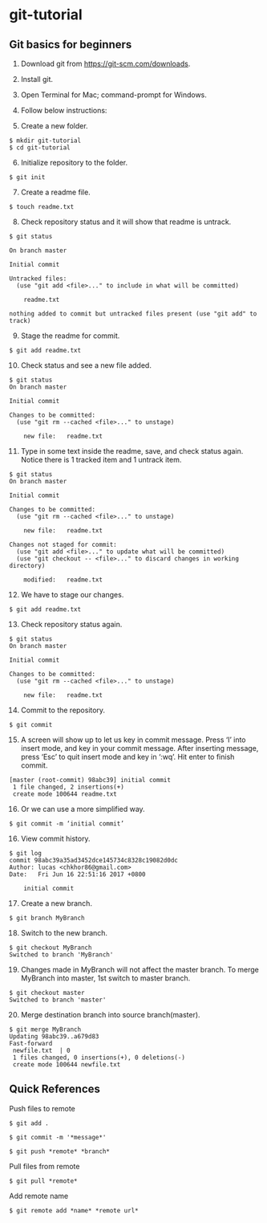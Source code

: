# git-tutorial
## Git basics for beginners

1. Download git from https://git-scm.com/downloads.  
2. Install git.  
3. Open Terminal for Mac; command-prompt for Windows.  
4. Follow below instructions:  

5. Create a new folder.
```
$ mkdir git-tutorial
$ cd git-tutorial
```
6. Initialize repository to the folder.
```
$ git init
```

7. Create a readme file.
```
$ touch readme.txt
```

8. Check repository status and it will show that readme is untrack.
```
$ git status

On branch master

Initial commit

Untracked files:
  (use "git add <file>..." to include in what will be committed)

	readme.txt

nothing added to commit but untracked files present (use "git add" to track)
```

9. Stage the readme for commit.
```
$ git add readme.txt
```

10. Check status and see a new file added.
```
$ git status
On branch master

Initial commit

Changes to be committed:
  (use "git rm --cached <file>..." to unstage)

	new file:   readme.txt
```

11. Type in some text inside the readme, save, and check status again. Notice there is 1 tracked item and 1 untrack item.
```
$ git status
On branch master

Initial commit

Changes to be committed:
  (use "git rm --cached <file>..." to unstage)

	new file:   readme.txt

Changes not staged for commit:
  (use "git add <file>..." to update what will be committed)
  (use "git checkout -- <file>..." to discard changes in working directory)

	modified:   readme.txt
```

12. We have to stage our changes.
```
$ git add readme.txt
```

13. Check repository status again.
```
$ git status
On branch master

Initial commit

Changes to be committed:
  (use "git rm --cached <file>..." to unstage)

	new file:   readme.txt
```

14. Commit to the repository.
```
$ git commit
```

15. A screen will show up to let us key in commit message. Press ‘I’ into insert mode, and key in your commit message.
After inserting message, press ‘Esc’ to quit insert mode and key in ‘:wq’. Hit enter to finish commit.
```
[master (root-commit) 98abc39] initial commit
 1 file changed, 2 insertions(+)
 create mode 100644 readme.txt
```
16. Or we can use a more simplified way.
```
$ git commit -m ‘initial commit’
```


16. View commit history.
```
$ git log
commit 98abc39a35ad3452dce145734c8328c19082d0dc
Author: lucas <chkhor86@gmail.com>
Date:   Fri Jun 16 22:51:16 2017 +0800

    initial commit
```

17. Create a new branch.
```
$ git branch MyBranch
```
18. Switch to the new branch.
```
$ git checkout MyBranch
Switched to branch 'MyBranch'
```
19. Changes made in MyBranch will not affect the master branch. To merge MyBranch into master, 1st switch to master branch.
```
$ git checkout master
Switched to branch 'master'
```

20. Merge destination branch into source branch(master).
```
$ git merge MyBranch
Updating 98abc39..a679d83
Fast-forward
 newfile.txt  | 0
 1 files changed, 0 insertions(+), 0 deletions(-)
 create mode 100644 newfile.txt
```

## Quick References
Push files to remote
```
$ git add .

$ git commit -m '*message*'

$ git push *remote* *branch*

```

Pull files from remote
```
$ git pull *remote*

```

Add remote name
```
$ git remote add *name* *remote url*

```
